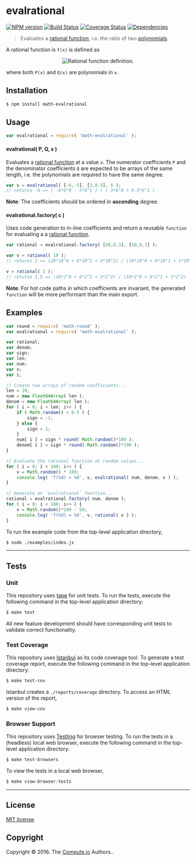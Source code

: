 evalrational
===
[![NPM version][npm-image]][npm-url] [![Build Status][build-image]][build-url] [![Coverage Status][coverage-image]][coverage-url] [![Dependencies][dependencies-image]][dependencies-url]

> Evaluates a [rational function][rational-function], i.e. the ratio of two [polynomials][polynomial].

A rational function is `f(x)` is defined as

<div class="equation" align="center" data-raw-text="f(x) = \frac{P(x)}{Q(x)}" data-equation="eq:rational_function">
	<img src="https://cdn.rawgit.com/math-io/evalrational/cfbe5ef7e1feb82405feb13e52c71c1b03ea25c4/docs/img/eqn.svg" alt="Rational function definition.">
	<br>
</div>

where both `P(x)` and `Q(x)` are polynomials in `x`.

## Installation

``` bash
$ npm install math-evalrational
```


## Usage

``` javascript
var evalrational = require( 'math-evalrational' );
```

#### evalrational( P, Q, x )

Evaluates a [rational function][rational-function] at a value `x`. The numerator coefficients `P` and the denominator coefficients `Q` are expected to be arrays of the same length, i.e. the polynomials are required to have the same degree.

``` javascript
var v = evalrational( [-6,-5], [3,0.5], 6 );
// returns -6 => ( -6*6^0 - 5*6^1 ) / ( 3*6^0 + 0.5*6^1 )
```

__Note__: The coefficients should be ordered in __ascending__ degree.

#### evalrational.factory( c )

Uses code generation to in-line coefficients and return a reusable `function` for evaluating a a [rational function][rational-function].

``` javascript
var rational = evalrational.factory( [20,8,3], [10,9,1] );

var v = rational( 10 );
// returns 2 => (20*10^0 + 8*10^1 + 3*10^2) / (10*10^0 + 9*10^1 + 1*10^2)

v = rational( 2 );
// returns 1.5 => (20*2^0 + 8*2^1 + 3*2^2) / (10*2^0 + 9*2^1 + 1*2^2)
```

__Note__: For hot code paths in which coefficients are invariant, the generated `function` will be more performant than the main export.


## Examples

``` javascript
var round = require( 'math-round' );
var evalrational = require( 'math-evalrational' );

var rational;
var denom;
var sign;
var len;
var num;
var v;
var i;

// Create two arrays of random coefficients...
len = 10;
num = new Float64Array( len );
denom = new Float64Array( len );
for ( i = 0; i < len; i++ ) {
	if ( Math.random() < 0.5 ) {
		sign = -1;
	} else {
		sign = 1;
	}
	num[ i ] = sign * round( Math.random()*100 );
	denom[ i ] = sign * round( Math.random()*100 );
}

// Evaluate the rational function at random values...
for ( i = 0; i < 100; i++ ) {
	v = Math.random() * 100;
	console.log( 'f(%d) = %d', v, evalrational( num, denom, v ) );
}

// Generate an `evalrational` function...
rational = evalrational.factory( num, denom );
for ( i = 0; i < 100; i++ ) {
	v = Math.random()*100 - 50;
	console.log( 'f(%d) = %d', v, rational( v ) );
}
```

To run the example code from the top-level application directory,

``` bash
$ node ./examples/index.js
```


---
## Tests

### Unit

This repository uses [tape][tape] for unit tests. To run the tests, execute the following command in the top-level application directory:

``` bash
$ make test
```

All new feature development should have corresponding unit tests to validate correct functionality.


### Test Coverage

This repository uses [Istanbul][istanbul] as its code coverage tool. To generate a test coverage report, execute the following command in the top-level application directory:

``` bash
$ make test-cov
```

Istanbul creates a `./reports/coverage` directory. To access an HTML version of the report,

``` bash
$ make view-cov
```


### Browser Support

This repository uses [Testling][testling] for browser testing. To run the tests in a (headless) local web browser, execute the following command in the top-level application directory:

``` bash
$ make test-browsers
```

To view the tests in a local web browser,

``` bash
$ make view-browser-tests
```

<!-- [![browser support][browsers-image]][browsers-url] -->


---
## License

[MIT license](http://opensource.org/licenses/MIT).


## Copyright

Copyright &copy; 2016. The [Compute.io][compute-io] Authors..


[npm-image]: http://img.shields.io/npm/v/math-evalrational.svg
[npm-url]: https://npmjs.org/package/math-evalrational

[build-image]: http://img.shields.io/travis/math-io/evalrational/master.svg
[build-url]: https://travis-ci.org/math-io/evalrational

[coverage-image]: https://img.shields.io/codecov/c/github/math-io/evalrational/master.svg
[coverage-url]: https://codecov.io/github/math-io/evalrational?branch=master

[dependencies-image]: http://img.shields.io/david/math-io/evalrational.svg
[dependencies-url]: https://david-dm.org/math-io/evalrational

[dev-dependencies-image]: http://img.shields.io/david/dev/math-io/evalrational.svg
[dev-dependencies-url]: https://david-dm.org/dev/math-io/evalrational

[github-issues-image]: http://img.shields.io/github/issues/math-io/evalrational.svg
[github-issues-url]: https://github.com/math-io/evalrational/issues

[tape]: https://github.com/substack/tape
[istanbul]: https://github.com/gotwarlost/istanbul
[testling]: https://ci.testling.com

[polynomial]: https://en.wikipedia.org/wiki/Polynomial
[compute-io]: https://github.com/compute-io
[rational-function]: https://en.wikipedia.org/wiki/Rational_function

